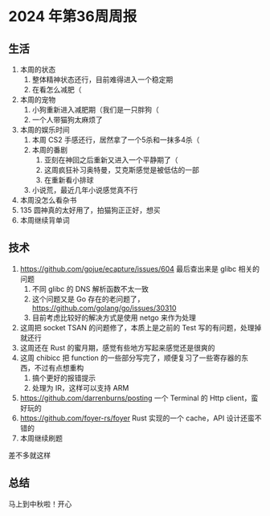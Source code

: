 # 2024 年第36周周报

## 生活

1. 本周的状态
    1. 整体精神状态还行，目前难得进入一个稳定期
    2. 在看怎么减肥（
2. 本周的宠物
    1. 小狗重新进入减肥期（我们是一只胖狗（
    2. 一个人带猫狗太麻烦了
3. 本周的娱乐时间
    1. 本周 CS2 手感还行，居然拿了一个5杀和一抹多4杀（
    2. 本周的番剧
        1. 亚刻在神回之后重新又进入一个平静期了（
        2. 这周疯狂补习奥特曼，艾克斯感觉是被低估的一部
        3. 在重新看小排球
    3. 小说荒，最近几年小说感觉真不行
4. 本周没怎么看杂书
5. 135 圆神真的太好用了，拍猫狗正正好，想买
6. 本周继续背单词

## 技术

1. <https://github.com/gojue/ecapture/issues/604> 最后查出来是 glibc 相关的问题
    1. 不同 glibc 的 DNS 解析函数不太一致
    2. 这个问题又是 Go 存在的老问题了，<https://github.com/golang/go/issues/30310>
    3. 目前考虑比较好的解决方式是使用 netgo 来作为处理
2. 这周把 socket TSAN 的问题修了，本质上是之前的 Test 写的有问题，处理掉就还行
3. 这周还在 Rust 的蜜月期，感觉有些地方写起来感觉还是很爽的
4. 这周 chibicc 把 function 的一些部分写完了，顺便复习了一些寄存器的东西，不过有点想重构
    1. 搞个更好的报错提示
    2. 处理为 IR，这样可以支持 ARM
5. <https://github.com/darrenburns/posting> 一个 Terminal 的 Http client，蛮好玩的
6. <https://github.com/foyer-rs/foyer> Rust 实现的一个 cache，API 设计还蛮不错的
7. 本周继续刷题

差不多就这样

## 总结

马上到中秋啦！开心